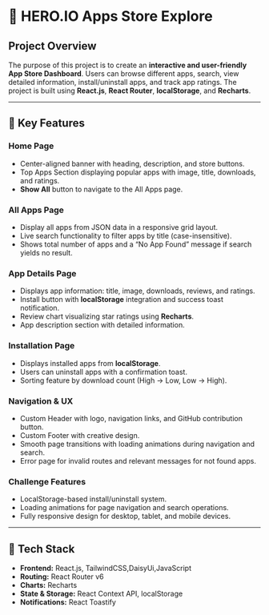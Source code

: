 # 📱 HERO.IO Apps Store Explore

## Project Overview
The purpose of this project is to create an **interactive and user-friendly App Store Dashboard**. Users can browse different apps, search, view detailed information, install/uninstall apps, and track app ratings. The project is built using **React.js**, **React Router**, **localStorage**, and **Recharts**.

---

## 🔹 Key Features

### Home Page
- Center-aligned banner with heading, description, and store buttons.
- Top Apps Section displaying popular apps with image, title, downloads, and ratings.
- **Show All** button to navigate to the All Apps page.

### All Apps Page
- Display all apps from JSON data in a responsive grid layout.
- Live search functionality to filter apps by title (case-insensitive).
- Shows total number of apps and a “No App Found” message if search yields no result.

### App Details Page
- Displays app information: title, image, downloads, reviews, and ratings.
- Install button with **localStorage** integration and success toast notification.
- Review chart visualizing star ratings using **Recharts**.
- App description section with detailed information.

### Installation Page
- Displays installed apps from **localStorage**.
- Users can uninstall apps with a confirmation toast.
- Sorting feature by download count (High → Low, Low → High).

### Navigation & UX
- Custom Header with logo, navigation links, and GitHub contribution button.
- Custom Footer with creative design.
- Smooth page transitions with loading animations during navigation and search.
- Error page for invalid routes and relevant messages for not found apps.

### Challenge Features
- LocalStorage-based install/uninstall system.
- Loading animations for page navigation and search operations.
- Fully responsive design for desktop, tablet, and mobile devices.

---

## 🔹 Tech Stack
- **Frontend:** React.js, TailwindCSS,DaisyUi,JavaScript 
- **Routing:** React Router v6  
- **Charts:** Recharts  
- **State & Storage:** React Context API, localStorage  
- **Notifications:** React Toastify  

